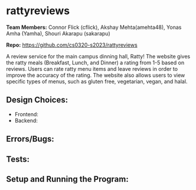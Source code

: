 # rattyreviews
**Team Members:** Connor Flick (cflick), Akshay Mehta(amehta48), Yonas Amha (Yamha), Shouri Akarapu (sakarapu)

**Repo:** https://github.com/cs0320-s2023/rattyreviews

 A review service for the main campus dinning hall, Ratty! The website gives the ratty meals (Breakfast, Lunch, and Dinner) a rating from 1-5 based on reviews. Users can rate ratty menu items and leave reviews in order to improve the accuracy of the rating. The website also allows users to view specific types of menus, such as gluten free, vegetarian, vegan, and halal.
 
## Design Choices:
- Frontend:
- Backend:

## Errors/Bugs:

## Tests:

## Setup and Running the Program:




